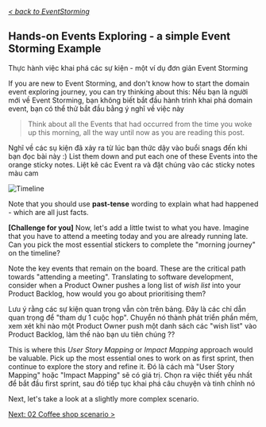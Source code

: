 _[< back to EventStorming](../../README.md)_

## Hands-on Events Exploring - a simple Event Storming Example 
Thực hành việc khai phá các sự kiện - một ví dụ đơn giản Event Storming

If you are new to Event Storming, and don't know how to start the domain event exploring journey, you can try thinking about this:
Nếu bạn là người mới về Event Storming, bạn không biết bắt đầu hành trình khai phá domain event, bạn có thể thử bắt đầu bằng ý nghĩ về việc này
> Think about all the Events that had occurred from the time you woke up this morning, all the way until now as you are reading this post.

Nghĩ về các sụ kiện đã xảy ra từ lúc bạn thức dậy vào buổi snags đến khi bạn đọc bài này :)
List them down and put each one of these Events into the orange sticky notes.
Liệt kê các Event ra và đặt chúng vào các sticky notes màu cam

![Timeline](../img/timelineformorning.png)

Note that you should use **past-tense** wording to explain what had happened - which are all just facts.

**[Challenge for you]** Now, let's add a little twist to what you have. Imagine that you have to attend a meeting today and you are already running late. Can you pick the most essential stickers to complete the "morning journey" on the timeline?

Note the key events that remain on the board. These are the critical path towards "attending a meeting". Translating to software development, consider when a Product Owner pushes a long list of *wish list* into your Product Backlog, how would you go about prioritising them?

Lưu ý rằng các sự kiện quan trọng vẫn còn trên bảng. Đây là các chỉ dẫn quan trọng để "tham dự 1 cuộc họp". Chuyển nó thành phát triển phần mềm, xem xét khi nào một Product Owner push một danh sách các "wish list" vào Product Backlog, làm thế nào bạn ưu tiên chúng ??

This is where this *User Story Mapping* or *Impact Mapping* approach would be valuable. Pick up the most essential ones to work on as first sprint, then continue to explore the story and refine it.
Đó là cách mà "User Story Mapping" hoặc "Impact Mapping" sẽ có giá trị. Chọn ra việc thiết yếu nhất để bắt đầu first sprint, sau đó tiếp tục khai phá câu chuyện và tinh chỉnh nó

Next, let's take a look at a slightly more complex scenario.

[Next: 02 Coffee shop scenario >](../02-coffee-shop-scenario/README.md)
